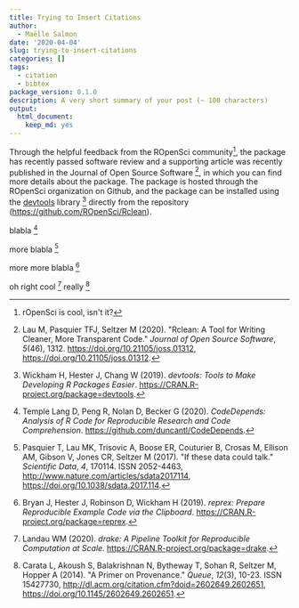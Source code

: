 ```yaml
---
title: Trying to Insert Citations
author:
  - Maëlle Salmon
date: '2020-04-04'
slug: trying-to-insert-citations
categories: []
tags:
  - citation
  - bibtex
package_version: 0.1.0
description: A very short summary of your post (~ 100 characters)
output:
  html_document:
    keep_md: yes
---
```







Through the helpful feedback from the ROpenSci community[^ropensci], the package
has recently passed software review and a supporting article was
recently published in the Journal of Open Source Software [^Lau2020],
in which you can find more details about the package. The package is
hosted through the ROpenSci organization on Github, and the package
can be installed using the [devtools](https://devtools.r-lib.org)
library [^R-devtools] directly from the repository
(https://github.com/ROpenSci/Rclean).

blabla [^R-CodeDepends]

more blabla [^Pasquier2017]

more more blabla [^R-reprex]

oh right cool [^R-drake] really [^Carata2014]

[^R-reprex]: Bryan J, Hester J, Robinson D, Wickham H (2019). _reprex:
Prepare Reproducible Example Code via the Clipboard_.
https://CRAN.R-project.org/package=reprex.

[^Carata2014]: Carata L, Akoush S, Balakrishnan N, Bytheway T, Sohan R,
Seltzer M, Hopper A (2014). "A Primer on Provenance." _Queue_, *12*(3),
10-23. ISSN 15427730,
http://dl.acm.org/citation.cfm?doid=2602649.2602651,
https://doi.org/10.1145/2602649.2602651.

[^R-drake]: Landau WM (2020). _drake: A Pipeline Toolkit for
Reproducible Computation at Scale_.
https://CRAN.R-project.org/package=drake.

[^Lau2020]: Lau M, Pasquier TFJ, Seltzer M (2020). "Rclean: A Tool for
Writing Cleaner, More Transparent Code." _Journal of Open Source
Software_, *5*(46), 1312. https://doi.org/10.21105/joss.01312,
https://doi.org/10.21105/joss.01312.

[^Pasquier2017]: Pasquier T, Lau MK, Trisovic A, Boose ER, Couturier B,
Crosas M, Ellison AM, Gibson V, Jones CR, Seltzer M (2017). "If these
data could talk." _Scientific Data_, *4*, 170114. ISSN 2052-4463,
http://www.nature.com/articles/sdata2017114,
https://doi.org/10.1038/sdata.2017.114.

[^R-CodeDepends]: Temple Lang D, Peng R, Nolan D, Becker G (2020).
_CodeDepends: Analysis of R Code for Reproducible Research and Code
Comprehension_. https://github.com/duncantl/CodeDepends.

[^R-devtools]: Wickham H, Hester J, Chang W (2019). _devtools: Tools to
Make Developing R Packages Easier_.
https://CRAN.R-project.org/package=devtools.

[^ropensci]: rOpenSci is cool, isn't it?
